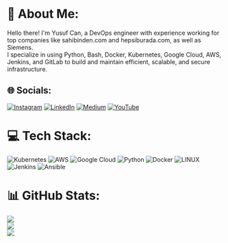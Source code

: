 # 💫 About Me:
Hello there! I'm Yusuf Can, a DevOps engineer with experience working for top companies like sahibinden.com and hepsiburada.com, as well as Siemens.<br> I specialize in using Python, Bash, Docker, Kubernetes, Google Cloud, AWS, Jenkins, and GitLab to build and maintain efficient, scalable, and secure infrastructure. 


## 🌐 Socials:
[![Instagram](https://img.shields.io/badge/Instagram-%23E4405F.svg?logo=Instagram&logoColor=white)](https://instagram.com/vyusufcann) [![LinkedIn](https://img.shields.io/badge/LinkedIn-%230077B5.svg?logo=linkedin&logoColor=white)](https://linkedin.com/in/yusuf-can) [![Medium](https://img.shields.io/badge/Medium-12100E?logo=medium&logoColor=white)](https://medium.com/@vyusufcan) [![YouTube](https://img.shields.io/badge/YouTube-%23FF0000.svg?logo=YouTube&logoColor=white)](https://youtube.com/@vyusufcan) 

# 💻 Tech Stack:
![Kubernetes](https://img.shields.io/badge/kubernetes-%23326ce5.svg?style=for-the-badge&logo=kubernetes&logoColor=white) ![AWS](https://img.shields.io/badge/AWS-%23FF9900.svg?style=for-the-badge&logo=amazon-aws&logoColor=white) ![Google Cloud](https://img.shields.io/badge/Google%20Cloud-%234285F4.svg?style=for-the-badge&logo=google-cloud&logoColor=white) ![Python](https://img.shields.io/badge/python-3670A0?style=for-the-badge&logo=python&logoColor=ffdd54) ![Docker](https://img.shields.io/badge/docker-%230db7ed.svg?style=for-the-badge&logo=docker&logoColor=white) ![LINUX](https://img.shields.io/badge/Linux-FCC624?style=for-the-badge&logo=linux&logoColor=black) ![Jenkins](https://img.shields.io/badge/jenkins-%232C5263.svg?style=for-the-badge&logo=jenkins&logoColor=white) ![Ansible](https://img.shields.io/badge/ansible-%231A1918.svg?style=for-the-badge&logo=ansible&logoColor=white)
# 📊 GitHub Stats:
![](https://github-readme-stats.vercel.app/api?username=vyusufcan&theme=dark&hide_border=false&include_all_commits=false&count_private=false)<br/>
![](https://github-readme-streak-stats.herokuapp.com/?user=vyusufcan&theme=dark&hide_border=false)<br/>
![](https://github-readme-stats.vercel.app/api/top-langs/?username=vyusufcan&theme=dark&hide_border=false&include_all_commits=false&count_private=false&layout=compact)

<!-- Proudly created with GPRM ( https://gprm.itsvg.in ) -->
